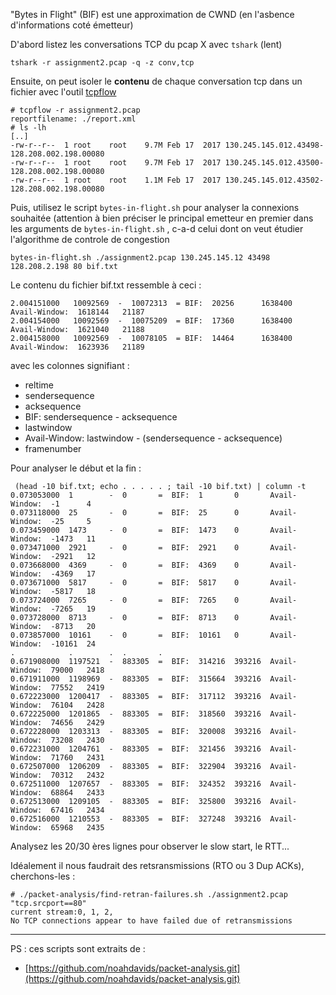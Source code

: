 
"Bytes in Flight" (BIF) est une approximation de CWND (en l'asbence d'informations coté émetteur)

D'abord listez les conversations TCP du pcap X avec ```tshark``` (lent)

```tshark -r assignment2.pcap -q -z conv,tcp```

Ensuite, on peut isoler le **contenu** de chaque conversation tcp dans un fichier avec l'outil [tcpflow](https://github.com/simsong/tcpflow) 

```
# tcpflow -r assignment2.pcap 
reportfilename: ./report.xml
# ls -lh
[..]
-rw-r--r--  1 root    root    9.7M Feb 17  2017 130.245.145.012.43498-128.208.002.198.00080
-rw-r--r--  1 root    root    9.7M Feb 17  2017 130.245.145.012.43500-128.208.002.198.00080
-rw-r--r--  1 root    root    1.1M Feb 17  2017 130.245.145.012.43502-128.208.002.198.00080
```

Puis, utilisez le script ```bytes-in-flight.sh``` pour analyser la connexions souhaitée (attention à bien préciser le principal emetteur en premier dans les arguments de ```bytes-in-flight.sh``` , c-a-d celui dont on veut étudier l'algorithme de controle de congestion

```
bytes-in-flight.sh ./assignment2.pcap 130.245.145.12 43498 128.208.2.198 80 bif.txt
```

Le contenu du fichier bif.txt ressemble à ceci :
```
2.004151000   10092569  -  10072313  = BIF:  20256      1638400  Avail-Window:  1618144   21187
2.004154000   10092569  -  10075209  = BIF:  17360      1638400  Avail-Window:  1621040   21188
2.004158000   10092569  -  10078105  = BIF:  14464      1638400  Avail-Window:  1623936   21189
```
avec les colonnes signifiant :
- reltime
- sendersequence
- acksequence
- BIF: sendersequence - acksequence
- lastwindow
- Avail-Window: lastwindow - (sendersequence - acksequence)
- framenumber

Pour analyser le début et la fin :
```
 (head -10 bif.txt; echo . . . . . ; tail -10 bif.txt) | column -t
0.073053000  1        -  0       =  BIF:  1       0       Avail-Window:  -1      4
0.073118000  25       -  0       =  BIF:  25      0       Avail-Window:  -25     5
0.073459000  1473     -  0       =  BIF:  1473    0       Avail-Window:  -1473   11
0.073471000  2921     -  0       =  BIF:  2921    0       Avail-Window:  -2921   12
0.073668000  4369     -  0       =  BIF:  4369    0       Avail-Window:  -4369   17
0.073671000  5817     -  0       =  BIF:  5817    0       Avail-Window:  -5817   18
0.073724000  7265     -  0       =  BIF:  7265    0       Avail-Window:  -7265   19
0.073728000  8713     -  0       =  BIF:  8713    0       Avail-Window:  -8713   20
0.073857000  10161    -  0       =  BIF:  10161   0       Avail-Window:  -10161  24
.            .        .  .       .                                               
0.671908000  1197521  -  883305  =  BIF:  314216  393216  Avail-Window:  79000   2418
0.671911000  1198969  -  883305  =  BIF:  315664  393216  Avail-Window:  77552   2419
0.672223000  1200417  -  883305  =  BIF:  317112  393216  Avail-Window:  76104   2428
0.672225000  1201865  -  883305  =  BIF:  318560  393216  Avail-Window:  74656   2429
0.672228000  1203313  -  883305  =  BIF:  320008  393216  Avail-Window:  73208   2430
0.672231000  1204761  -  883305  =  BIF:  321456  393216  Avail-Window:  71760   2431
0.672507000  1206209  -  883305  =  BIF:  322904  393216  Avail-Window:  70312   2432
0.672511000  1207657  -  883305  =  BIF:  324352  393216  Avail-Window:  68864   2433
0.672513000  1209105  -  883305  =  BIF:  325800  393216  Avail-Window:  67416   2434
0.672516000  1210553  -  883305  =  BIF:  327248  393216  Avail-Window:  65968   2435
```

Analysez les 20/30 ères lignes pour observer le slow start, le RTT...

Idéalement il nous faudrait des retsransmissions (RTO ou 3 Dup ACKs), cherchons-les :
```
# ./packet-analysis/find-retran-failures.sh ./assignment2.pcap "tcp.srcport==80"
current stream:0, 1, 2, 
No TCP connections appear to have failed due of retransmissions
```

---

PS : ces scripts sont extraits de :
- [https://github.com/noahdavids/packet-analysis.git](https://github.com/noahdavids/packet-analysis.git)
